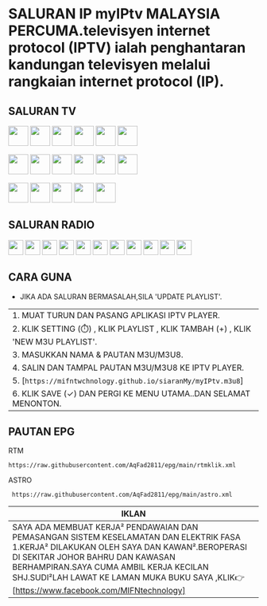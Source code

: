 # SALURAN IP myIPtv MALAYSIA PERCUMA.televisyen internet protocol (IPTV) ialah penghantaran kandungan televisyen melalui rangkaian internet protocol (IP).

## SALURAN TV

[<img src="https://mifntechnology.github.io/siaranMy/logo/logos/Tv1.svg" width="40" />](logo/Tv1.png)
[<img src="https://mifntechnology.github.io/siaranMy/logo/logos/Tv2.svg" width="40" />](logo/Tv2.png)
[<img src="https://mifntechnology.github.io/siaranMy/logo/logos/Tv3.svg" width="40" />](logo/Tv3.png)
[<img src="https://mifntechnology.github.io/siaranMy/logo/logos/OkeyTv.svg" width="40" />](logo/OkeyTv.png) 
[<img src="https://mifntechnology.github.io/siaranMy/logo/logos/Tv6.svg" width="40" />](logo/Tv6.png)
[<img src="https://mifntechnology.github.io/siaranMy/logo/logos/DidikTv.svg" width="40" />](logo/DidikTv.svg)

[<img src="https://mifntechnology.github.io/siaranMy/logo/logos/8tv.svg" width="40" />](logo/8tv.png)
[<img src="https://mifntechnology.github.io/siaranMy/logo/logos/Tv9.svg" width="40" />](logo/Tv9.png)
[<img src="https://mifntechnology.github.io/siaranMy/logo/logos/DramaSangat.svg" width="40" />](logo/DramaSangat.png)
[<img src="https://mifntechnology.github.io/siaranMy/logo/logos/BeritaRtm.svg" width="40" />](logo/BeritaRtm.png)
[<img src="https://mifntechnology.github.io/siaranMy/logo/logos/SukanRtm.svg" width="40" />](logo/SukamRtm.png)
[<img src="https://mifntechnology.github.io/siaranMy/logo/logos/Bernama.svg" width="40" />](logo/Bernama.png)

[<img src="https://mifntechnology.github.io/siaranMy/logo/logos/TvIkim.svg" width="40" />](logo/TvIkim.png)
[<img src="https://mifntechnology.github.io/siaranMy/logo/logos/Tvs.svg" width="40" />](logo/Tvs.jpg)
[<img src="https://mifntechnology.github.io/siaranMy/logo/logos/AstroAwani.svg" width="40" />](logo/AstroAwani.png) 
[<img src="https://mifntechnology.github.io/siaranMy/logo/logos/DewanRakyat.svg" width="40" />](logo/DewanRakyat.png)
[<img src="https://mifntechnology.github.io/siaranMy/logo/logos/DewanNegara.svg" width="40" />](logo/DewanNegara.png)

## SALURAN RADIO

[<img width="30" src="https://mifntechnology.github.io/siaranMy/logo/logos/Era.svg"/>](logo/Era.png)
[<img width="30" src="https://mifntechnology.github.io/siaranMy/logo/logos/FlyFm.svg"/>](logo/FlyFm.png)
[<img width="30" src="https://mifntechnology.github.io/siaranMy/logo/logos/HotFm.svg"/>](logo/HotFm.png)
[<img width="30" src="https://mifntechnology.github.io/siaranMy/logo/logos/HitzFm.svg"/>](logo/HitzFm.png)
[<img width="30" src="https://mifntechnology.github.io/siaranMy/logo/logos/JohorFm.svg"/>](logo/JohorFm.png)
[<img width="30" src="https://mifntechnology.github.io/siaranMy/logo/logos/NasionalFm.svg"/>](logo/NasionalFm.png)
[<img width="30" src="https://mifntechnology.github.io/siaranMy/logo/logos/RadioKlasik.svg"/>](logo/RadioKlasik.png)
[<img width="30" src="https://mifntechnology.github.io/siaranMy/logo/logos/SinarFm.svg"/>](logo/SinarFm.png)
[<img width="30" src="https://mifntechnology.github.io/siaranMy/logo/logos/Suria.svg"/>](logo/Suria.png)
[<img width="30" src="https://mifntechnology.github.io/siaranMy/logo/logos/BuletinFm.svg"/>](logo/BuletinFm.png)
[<img width="30" src="https://mifntechnology.github.io/siaranMy/logo/logos/bestfm.svg"/>](logo/bestfm.png)

## CARA GUNA
- JIKA ADA SALURAN BERMASALAH,SILA 'UPDATE PLAYLIST'.

||
|-|
| 1. MUAT TURUN DAN PASANG APLIKASI IPTV PLAYER.
| 2. KLIK SETTING (⏱️) , KLIK PLAYLIST , KLIK TAMBAH (+) , KLIK 'NEW M3U PLAYLIST'.
| 3. MASUKKAN NAMA & PAUTAN M3U/M3U8.
| 4. SALIN DAN TAMPAL PAUTAN M3U/M3U8 KE IPTV PLAYER.
| 5. [`https://mifntwchnology.github.io/siaranMy/myIPtv.m3u8`]
| 6. KLIK SAVE (✓) DAN PERGI KE MENU UTAMA..DAN SELAMAT MENONTON. |


## PAUTAN EPG
RTM 
~~~
https://raw.githubusercontent.com/AqFad2811/epg/main/rtmklik.xml 
~~~
ASTRO
~~~
 https://raw.githubusercontent.com/AqFad2811/epg/main/astro.xml
~~~


|IKLAN|
|--|
|SAYA ADA MEMBUAT KERJA² PENDAWAIAN DAN PEMASANGAN SISTEM KESELAMATAN DAN ELEKTRIK FASA 1.KERJA² DILAKUKAN OLEH SAYA DAN KAWAN².BEROPERASI DI SEKITAR JOHOR BAHRU DAN KAWASAN BERHAMPIRAN.SAYA CUMA AMBIL KERJA KECILAN SHJ.SUDI²LAH LAWAT KE LAMAN MUKA BUKU SAYA ,KLIK👉<link><url> [https://www.facebook.com/MIFNtechnology] </url>|
